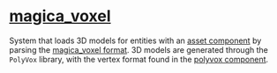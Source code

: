 # [magica_voxel](magica_voxel.hpp)

System that loads 3D models for entities with an [asset component](../../data/asset.md) by parsing the [magica_voxel format](https://github.com/ephtracy/voxel-model/blob/master/magica_voxel-file-format-vox.txt). 3D models are generated through the `PolyVox` library, with the vertex format found in the [polyvox component](../data/polyvox.md).